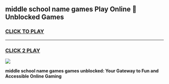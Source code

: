 
## middle school name games Play Online 👋 Unblocked Games
<h3>
<a href="https://news.freeplayer.one?title=middle_school_name_games&ref=17GH">CLICK TO PLAY</a></h3>
<hr>

<h3>
<a href="https://news.freeplayer.one?title=middle_school_name_games&ref=17GH">CLICK 2 PLAY</a>
  
</h3>

<a href="https://news.freeplayer.one?title=middle_school_name_games&ref=17GH/"><img src="https://clearcache.store/games.png"></a>


**middle school name games games unblocked: Your Gateway to Fun and Accessible Online Gaming**
